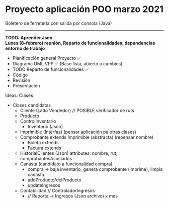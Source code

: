 # Proyecto aplicación POO marzo 2021  

Boletero de ferretería con salida por consola (Java)  

---

**TODO: Aprender Json**  
**Lunes (8-febrero) reunión, Reparto de funcionalidades, dependencias entorno de trabajo**

- Planificación general Proyecto ✅
- Diagrama UML VPP ✅ (Base lista, abierto a cambios)
- TODO Reparto de funcionalidades ✅
- Código
- Revisión
- Presentación

Ideas: Clases
- Clases candidatas
    - Cliente (Lado Vendedor)
     // POSIBLE verificador de ruts
    - Producto
    - ControlInventario 
        - Inventario (Json)
    - Imprimible (Interfaz) (pensar aplicación pa otras clases)
    - Comprobante extends Imprimible (abstracta) (repensar nombre)
        - Boleta extends
        - Factura extends
    - HistorialClientes (Json) attributes: nombre, rut, comprobantesAsociados
    - Canasta (candidato a funcionalidad compra)
        - compra -> baja inventario, genera comprobante (imprime), limpia canasta
        - addProducto/delProducto
        - updateIngresos
    - Contabilidad // ControladorIngresos
        - // Reporta -> Ingresos (Json archivo) x mes

